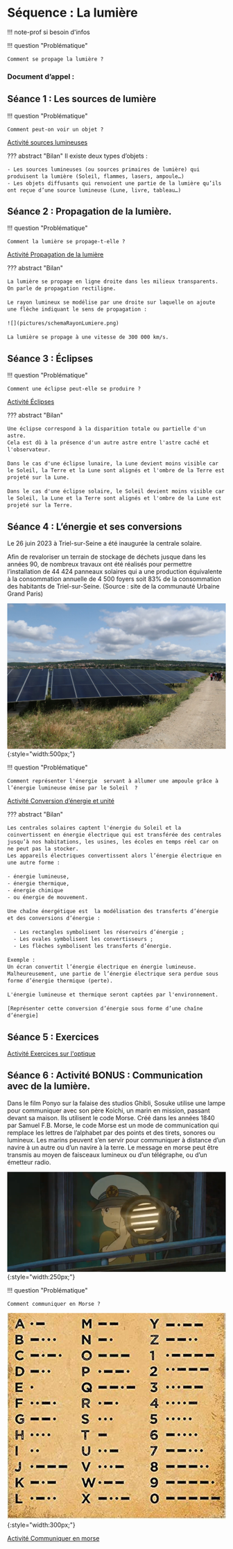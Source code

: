 # Séquence : La lumière

!!! note-prof
    si besoin d'infos


!!! question "Problématique"

    Comment se propage la lumière ?

    
### Document d’appel :



## Séance 1 : Les sources de lumière

!!! question "Problématique"

    Comment peut-on voir un objet ?

[Activité sources lumineuses](../sourcesLumineuses)




??? abstract "Bilan"
    Il existe deux types d’objets : 

    - Les sources lumineuses (ou sources primaires de lumière) qui produisent la lumière (Soleil, flammes, lasers, ampoule…)
    - Les objets diffusants qui renvoient une partie de la lumière qu’ils ont reçue d’une source lumineuse (Lune, livre, tableau…)




## Séance 2 : Propagation de la lumière.

!!! question "Problématique"

    Comment la lumière se propage-t-elle ?
    
[Activité Propagation de la lumière](../propagLumiere)


??? abstract "Bilan"

    La lumière se propage en ligne droite dans les milieux transparents. On parle de propagation rectiligne. 

    Le rayon lumineux se modélise par une droite sur laquelle on ajoute une flèche indiquant le sens de propagation : 
    
    ![](pictures/schemaRayonLumiere.png)

    La lumière se propage à une vitesse de 300 000 km/s.


<div style="page-break-after: always;"></div>

## Séance 3 : Éclipses

!!! question "Problématique"


    Comment une éclipse peut-elle se produire ?

[Activité Éclipses](../eclipse)



??? abstract "Bilan"

    Une éclipse correspond à la disparition totale ou partielle d'un astre.
    Cela est dû à la présence d'un autre astre entre l'astre caché et l'observateur.
    
    Dans le cas d'une éclipse lunaire, la Lune devient moins visible car le Soleil, la Terre et la Lune sont alignés et l'ombre de la Terre est projeté sur la Lune.
    
    Dans le cas d'une éclipse solaire, le Soleil devient moins visible car le Soleil, la Lune et la Terre sont alignés et l'ombre de la Lune est projeté sur la Terre.

## Séance 4 : L’énergie et ses conversions 

Le 26 juin 2023 à Triel-sur-Seine a été inaugurée la centrale solaire.


Afin de revaloriser un terrain de stockage de déchets jusque dans les années 90, de nombreux travaux ont été réalisés pour permettre l’installation de 44 424 panneaux solaires qui a une production équivalente à la consommation annuelle de 4 500 foyers soit 83% de la consommation des habitants de Triel-sur-Seine. (Source : site de la communauté Urbaine Grand Paris)

![](pictures/centraleSolaire.png){:style="width:500px;"}

!!! question "Problématique"


    Comment représenter l'énergie  servant à allumer une ampoule grâce à l’énergie lumineuse émise par le Soleil  ?

[Activité Conversion d’énergie et unité](../chaineEnergetique)




??? abstract "Bilan"

    Les centrales solaires captent l'énergie du Soleil et la coinvertissent en énergie électrique qui est transférée des centrales jusqu’à nos habitations, les usines, les écoles en temps réel car on ne peut pas la stocker. 
    Les appareils électriques convertissent alors l’énergie électrique en une autre forme : 
    
    - énergie lumineuse, 
    - énergie thermique, 
    - énergie chimique 
    - ou énergie de mouvement. 
    
    Une chaîne énergétique est  la modélisation des transferts d’énergie et des conversions d’énergie : 

      - Les rectangles symbolisent les réservoirs d’énergie ;
      - Les ovales symbolisent les convertisseurs ;
      - Les flèches symbolisent les transferts d’énergie.

    Exemple :
    Un écran convertit l’énergie électrique en énergie lumineuse. Malheureusement, une partie de l’énergie électrique sera perdue sous forme d’énergie thermique (perte). 

    L'énergie lumineuse et thermique seront captées par l'environnement.

    [Représenter cette conversion d’énergie sous forme d’une chaîne d’énergie]
    



   

## Séance 5 : Exercices

[Activité Exercices sur l'optique](../exercicesOptique)


## Séance 6 : Activité BONUS : Communication avec de la lumière.

Dans le film Ponyo sur la falaise des studios Ghibli, Sosuke utilise une lampe pour communiquer avec son père Koichi, un marin en mission, passant devant sa maison. Ils utilisent le code Morse. 
Créé dans les années 1840 par Samuel F.B. Morse, le code Morse est un mode de communication qui remplace les lettres de l’alphabet par des points et des tirets, sonores ou lumineux. Les marins peuvent s’en servir pour communiquer à distance d’un navire à un autre ou d’un navire à la terre. Le message en morse peut être transmis au moyen de faisceaux lumineux ou d’un télégraphe, ou d’un émetteur radio.

![](pictures/ponyo.png){:style="width:250px;"}

!!! question "Problématique"

    Comment communiquer en Morse ?

![](pictures/codeMorse.png){:style="width:300px;"}

[Activité Communiquer en morse](../morse)